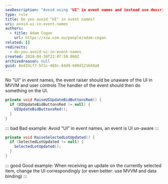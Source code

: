 ```yaml
---
seoDescription: "Avoid using "UI" in event names and instead use descriptive names that indicate the purpose of the event."
type: rule
title: Do you avoid "UI" in event names?
uri: avoid-ui-in-event-names
authors:
  - title: Adam Cogan
    url: https://ssw.com.au/people/adam-cogan
related: []
redirects:
  - do-you-avoid-ui-in-event-names
created: 2018-04-30T21:07:59.000Z
archivedreason: null
guid: 8ed33cf7-5f1c-460c-84d9-609d121649a0
---
```

No "UI" in event names, the event raiser should be unaware of the UI in MVVM and user controls
The handler of the event should then do something on the UI. 

<!--endintro-->

```csharp
private void RaiseUIUpdateBidButtonsRed() { 
  if (UIUpdateBidButtonsRed != null) {
    UIUpdateBidButtonsRed();
  }
}
```

::: bad
Bad example: Avoid "UI" in event names, an event is UI un-aware
:::

```csharp
private void RaiseSelectedLotUpdated() {
  if (SelectedLotUpdated != null) {
    SelectedLotUpdated();
  }
}
```

::: good
Good example: When receiving an update on the currently selected item, change the UI correspondingly (or even better: use MVVM and data binding)
:::
